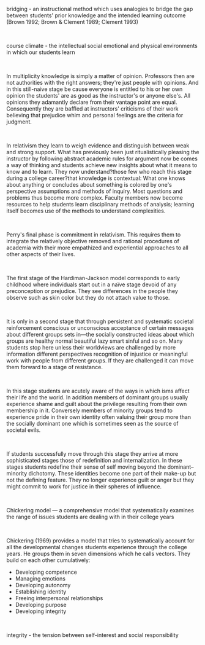 <p><span style=font-weight: 400;>bridging</span><span style=font-weight: 400;> - an instructional method which uses analogies to bridge the gap between students' prior knowledge and the intended learning outcome (Brown 1992; Brown &amp; Clement 1989; Clement 1993)</span></p>  <p> </p>  <p><span style=font-weight: 400;>course climate</span><span style=font-weight: 400;> - the intellectual social emotional and physical environments in which our students learn</span></p>  <p> </p>  <p><span style=font-weight: 400;>In </span><span style=font-weight: 400;>multiplicity</span><span style=font-weight: 400;> knowledge is simply a matter of opinion. Professors then are not authorities with the right answers; they're just people with opinions. And in this still-naive stage be cause everyone is entitled to his or her own opinion the students' are as good as the instructor's or anyone else's. All opinions they adamantly declare from their vantage point are equal. Consequently they are baffled at instructors' criticisms of their work believing that prejudice whim and personal feelings are the criteria for judgment.</span></p>  <p> </p>  <p><span style=font-weight: 400;>In </span><span style=font-weight: 400;>relativism</span><span style=font-weight: 400;> they learn to weigh evidence and distinguish between weak and strong support. What has previously been just ritualistically pleasing the instructor by following abstract academic rules for argument now be comes a way of thinking and students achieve new insights about what it means to know and to learn. They now understand?those few who reach this stage during a college career?that knowledge is contextual: What one knows about anything or concludes about something is colored by one's perspective assumptions and methods of inquiry. Most questions and problems thus become more complex. Faculty members now become resources to help students learn disciplinary methods of analysis; learning itself becomes use of the methods to understand complexities.</span></p>  <p> </p>  <p><span style=font-weight: 400;>Perry's final phase is </span><span style=font-weight: 400;>commitment in relativism</span><span style=font-weight: 400;>. This requires them to integrate the relatively objective removed and rational procedures of academia with their more empathized and experiential approaches to all other aspects of their lives.</span></p>  <p> </p>  <p><span style=font-weight: 400;>The first stage of the Hardiman-Jackson model corresponds to early childhood where individuals start out in a naïve stage devoid of any preconception or prejudice. They see differences in the people they observe such as skin color but they do not attach value to those. </span></p>  <p> </p>  <p><span style=font-weight: 400;>It is only in a second stage that through persistent and systematic societal reinforcement conscious or unconscious acceptance of certain messages about different groups sets in—the socially constructed ideas about which groups are healthy normal beautiful lazy smart sinful and so on. Many students stop here unless their worldviews are challenged by more information different perspectives recognition of injustice or meaningful work with people from different groups. If they are challenged it can move them forward to a stage of resistance. </span></p>  <p> </p>  <p><span style=font-weight: 400;>In this stage students are acutely aware of the ways in which isms affect their life and the world. In addition members of dominant groups usually experience shame and guilt about the privilege resulting from their own membership in it. Conversely members of minority groups tend to experience pride in their own identity often valuing their group more than the socially dominant one which is sometimes seen as the source of societal evils.</span></p>  <p> </p>  <p><span style=font-weight: 400;>If students successfully move through this stage they arrive at more sophisticated stages those of redefinition and internalization. In these stages students redefine their sense of self moving beyond the dominant–minority dichotomy. These identities become one part of their make-up but not the defining feature. They no longer experience guilt or anger but they might commit to work for justice in their spheres of influence.</span></p>  <p> </p>  <p><span style=font-weight: 400;>Chickering model</span><span style=font-weight: 400;> — a comprehensive model that systematically examines the range of issues students are dealing with in their college years</span></p>  <p> </p>  <p><span style=font-weight: 400;>Chickering (1969) provides a model that tries to systematically account for all the developmental changes students experience through the college years. He groups them in seven dimensions which he calls vectors. They build on each other cumulatively: </span></p>  <ul>  <li style=font-weight: 400;><span style=font-weight: 400;>Developing competence</span></li>  <li style=font-weight: 400;><span style=font-weight: 400;>Managing emotions</span></li>  <li style=font-weight: 400;><span style=font-weight: 400;>Developing autonomy</span></li>  <li style=font-weight: 400;><span style=font-weight: 400;>Establishing identity</span></li>  <li style=font-weight: 400;><span style=font-weight: 400;>Freeing interpersonal relationships</span></li>  <li style=font-weight: 400;><span style=font-weight: 400;>Developing purpose</span></li>  <li style=font-weight: 400;><span style=font-weight: 400;>Developing integrity</span></li>  </ul>  <p><span style=font-weight: 400;> </span></p>  <p><span style=font-weight: 400;>integrity</span><span style=font-weight: 400;> - the tension between self-interest and social responsibility</span></p>